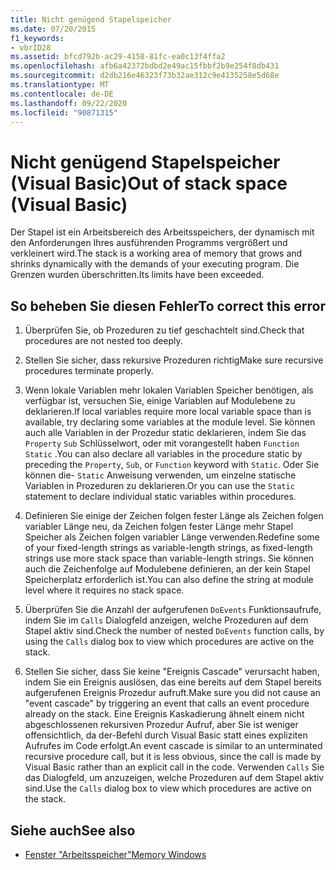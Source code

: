 ```yaml
---
title: Nicht genügend Stapelspeicher
ms.date: 07/20/2015
f1_keywords:
- vbrID28
ms.assetid: bfcd792b-ac29-4158-81fc-ea0c13f4ffa2
ms.openlocfilehash: afb6a42372bdbd2e49ac15fbbf2b9e254f8db431
ms.sourcegitcommit: d2db216e46323f73b32ae312c9e4135258e5d68e
ms.translationtype: MT
ms.contentlocale: de-DE
ms.lasthandoff: 09/22/2020
ms.locfileid: "90871315"
---
```

# <a name="out-of-stack-space-visual-basic"></a><span data-ttu-id="15dac-102">Nicht genügend Stapelspeicher (Visual Basic)</span><span class="sxs-lookup"><span data-stu-id="15dac-102">Out of stack space (Visual Basic)</span></span>

<span data-ttu-id="15dac-103">Der Stapel ist ein Arbeitsbereich des Arbeitsspeichers, der dynamisch mit den Anforderungen Ihres ausführenden Programms vergrößert und verkleinert wird.</span><span class="sxs-lookup"><span data-stu-id="15dac-103">The stack is a working area of memory that grows and shrinks dynamically with the demands of your executing program.</span></span> <span data-ttu-id="15dac-104">Die Grenzen wurden überschritten.</span><span class="sxs-lookup"><span data-stu-id="15dac-104">Its limits have been exceeded.</span></span>  
  
## <a name="to-correct-this-error"></a><span data-ttu-id="15dac-105">So beheben Sie diesen Fehler</span><span class="sxs-lookup"><span data-stu-id="15dac-105">To correct this error</span></span>  
  
1. <span data-ttu-id="15dac-106">Überprüfen Sie, ob Prozeduren zu tief geschachtelt sind.</span><span class="sxs-lookup"><span data-stu-id="15dac-106">Check that procedures are not nested too deeply.</span></span>  
  
2. <span data-ttu-id="15dac-107">Stellen Sie sicher, dass rekursive Prozeduren richtig</span><span class="sxs-lookup"><span data-stu-id="15dac-107">Make sure recursive procedures terminate properly.</span></span>  
  
3. <span data-ttu-id="15dac-108">Wenn lokale Variablen mehr lokalen Variablen Speicher benötigen, als verfügbar ist, versuchen Sie, einige Variablen auf Modulebene zu deklarieren.</span><span class="sxs-lookup"><span data-stu-id="15dac-108">If local variables require more local variable space than is available, try declaring some variables at the module level.</span></span> <span data-ttu-id="15dac-109">Sie können auch alle Variablen in der Prozedur static deklarieren, indem Sie das `Property` `Sub` Schlüsselwort, oder mit vorangestellt haben `Function` `Static` .</span><span class="sxs-lookup"><span data-stu-id="15dac-109">You can also declare all variables in the procedure static by preceding the `Property`, `Sub`, or `Function` keyword with `Static`.</span></span> <span data-ttu-id="15dac-110">Oder Sie können die- `Static` Anweisung verwenden, um einzelne statische Variablen in Prozeduren zu deklarieren.</span><span class="sxs-lookup"><span data-stu-id="15dac-110">Or you can use the `Static` statement to declare individual static variables within procedures.</span></span>  
  
4. <span data-ttu-id="15dac-111">Definieren Sie einige der Zeichen folgen fester Länge als Zeichen folgen variabler Länge neu, da Zeichen folgen fester Länge mehr Stapel Speicher als Zeichen folgen variabler Länge verwenden.</span><span class="sxs-lookup"><span data-stu-id="15dac-111">Redefine some of your fixed-length strings as variable-length strings, as fixed-length strings use more stack space than variable-length strings.</span></span> <span data-ttu-id="15dac-112">Sie können auch die Zeichenfolge auf Modulebene definieren, an der kein Stapel Speicherplatz erforderlich ist.</span><span class="sxs-lookup"><span data-stu-id="15dac-112">You can also define the string at module level where it requires no stack space.</span></span>  
  
5. <span data-ttu-id="15dac-113">Überprüfen Sie die Anzahl der aufgerufenen `DoEvents` Funktionsaufrufe, indem Sie im `Calls` Dialogfeld anzeigen, welche Prozeduren auf dem Stapel aktiv sind.</span><span class="sxs-lookup"><span data-stu-id="15dac-113">Check the number of nested `DoEvents` function calls, by using the `Calls` dialog box to view which procedures are active on the stack.</span></span>  
  
6. <span data-ttu-id="15dac-114">Stellen Sie sicher, dass Sie keine "Ereignis Cascade" verursacht haben, indem Sie ein Ereignis auslösen, das eine bereits auf dem Stapel bereits aufgerufenen Ereignis Prozedur aufruft.</span><span class="sxs-lookup"><span data-stu-id="15dac-114">Make sure you did not cause an "event cascade" by triggering an event that calls an event procedure already on the stack.</span></span> <span data-ttu-id="15dac-115">Eine Ereignis Kaskadierung ähnelt einem nicht abgeschlossenen rekursiven Prozedur Aufruf, aber Sie ist weniger offensichtlich, da der-Befehl durch Visual Basic statt eines expliziten Aufrufes im Code erfolgt.</span><span class="sxs-lookup"><span data-stu-id="15dac-115">An event cascade is similar to an unterminated recursive procedure call, but it is less obvious, since the call is made by Visual Basic rather than an explicit call in the code.</span></span> <span data-ttu-id="15dac-116">Verwenden `Calls` Sie das Dialogfeld, um anzuzeigen, welche Prozeduren auf dem Stapel aktiv sind.</span><span class="sxs-lookup"><span data-stu-id="15dac-116">Use the `Calls` dialog box to view which procedures are active on the stack.</span></span>  
  
## <a name="see-also"></a><span data-ttu-id="15dac-117">Siehe auch</span><span class="sxs-lookup"><span data-stu-id="15dac-117">See also</span></span>

- [<span data-ttu-id="15dac-118">Fenster "Arbeitsspeicher"</span><span class="sxs-lookup"><span data-stu-id="15dac-118">Memory Windows</span></span>](/visualstudio/debugger/memory-windows)
